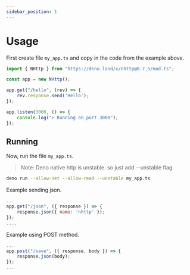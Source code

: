 ```yaml
---
sidebar_position: 1
---
```


# Usage
First create file `my_app.ts` and copy in the code from the example above.
```js
import { NHttp } from "https://deno.land/x/nhttp@0.7.5/mod.ts";

const app = new NHttp();

app.get("/hello", (rev) => {
    rev.response.send('Hello');
});

app.listen(3000, () => {
    console.log("> Running on port 3000");
});
```
## Running
Now, run the file `my_app.ts`.
> Note: Deno native http is unstable. so just add --unstable flag.

```bash
deno run --allow-net --allow-read --unstable my_app.ts
```

Example sending json.
```js
...
app.get("/json", ({ response }) => {
    response.json({ name: 'nhttp' });
});
....
```
Example using POST method.
```js
...
app.post("/save", ({ response, body }) => {
    response.json(body);
});
...
```